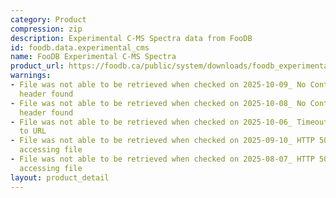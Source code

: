 ```yaml
---
category: Product
compression: zip
description: Experimental C-MS Spectra data from FooDB
id: foodb.data.experimental_cms
name: FooDB Experimental C-MS Spectra
product_url: https://foodb.ca/public/system/downloads/foodb_experimental_cms_spectra.zip
warnings:
- File was not able to be retrieved when checked on 2025-10-09_ No Content-Length
  header found
- File was not able to be retrieved when checked on 2025-10-08_ No Content-Length
  header found
- File was not able to be retrieved when checked on 2025-10-06_ Timeout connecting
  to URL
- File was not able to be retrieved when checked on 2025-09-10_ HTTP 502 error when
  accessing file
- File was not able to be retrieved when checked on 2025-08-07_ HTTP 500 error when
  accessing file
layout: product_detail
---
```

